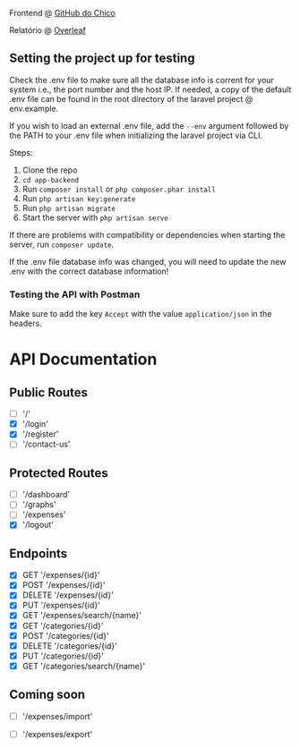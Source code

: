Frontend @ [GitHub do Chico](https://github.com/RainyPT/WebSpendingFrontend)

Relatório @ [Overleaf](https://www.overleaf.com/read/xdqxzybgvmfc)


## Setting the project up for testing
Check the .env file to make sure all the database info is corrent for your system i.e., the port number and the host IP. If needed, a copy of the default .env file can be found in the root directory of the laravel project @ env.example.

If you wish to load an external .env file, add the ``--env`` argument followed by the PATH to your .env file when initializing the laravel project via CLI.


Steps:
1. Clone the repo
2. `cd app-backend`
3. Run `composer install` or ```php composer.phar install```
4. Run `php artisan key:generate` 
5. Run `php artisan migrate`
6. Start the server with `php artisan serve`

If there are problems with compatibility or dependencies when starting the server, run ``composer update``.

<p class="callout warning">If the .env file database info was changed, you will need to update the new .env with the correct database information! </p>


### Testing the API with Postman
Make sure to add the key `Accept` with the value `application/json` in the headers.


# API Documentation

## Public Routes

- [ ] '/'
- [x] '/login'
- [x] '/register'
- [ ] '/contact-us'

## Protected Routes
- [ ]  '/dashboard'
- [ ]  '/graphs'
- [ ]  '/expenses'
- [x]  '/logout'

## Endpoints

- [x]  GET '/expenses/{id}'
- [x]  POST '/expenses/{id}'
- [x]  DELETE '/expenses/{id}'
- [x]  PUT '/expenses/{id}'
- [x]  GET '/expenses/search/{name}'
- [x]  GET '/categories/{id}'
- [x]  POST '/categories/{id}'
- [x]  DELETE '/categories/{id}'
- [x]  PUT '/categories/{id}'
- [x]  GET '/categories/search/{name}'

## Coming soon
- [ ]  '/expenses/import'
- [ ]  '/expenses/export'

